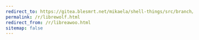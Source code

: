 ```yaml
---
redirect_to: https://gitea.blesmrt.net/mikaela/shell-things/src/branch/master/conf/librewolf.overrides.cfg.js
permalink: /r/librewolf.html
redirect_from: /r/libreawoo.html
sitemap: false
---
```

